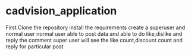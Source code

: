 # cadvision_application

First Clone the repository
install the requirements
create a superuser and normal user
normal user able to post data and able to do like,dislike and reply the comment
super user will see the like count,discount count and reply for particular post
